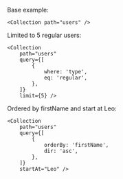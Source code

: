Base example:

    <Collection path="users" />

Limited to 5 regular users:

    <Collection
        path="users"
        query={[
            {
                where: 'type',
                eq: 'regular',
            },
        ]}
        limit={5} />

Ordered by firstName and start at Leo:

    <Collection
        path="users"
        query={[
            {
                orderBy: 'firstName',
                dir: 'asc',
            },
        ]}
        startAt="Leo" />
